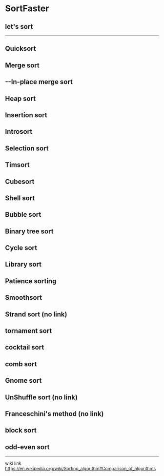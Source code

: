 # SortFaster
let's sort
---
---
Quicksort
---
Merge sort
---
--In-place merge sort
---
Heap sort
---
Insertion sort
---
Introsort
---
Selection sort
---
Timsort
---
Cubesort
---
Shell sort
---
Bubble sort
---
Binary tree sort
---
Cycle sort
---
Library sort
---
Patience sorting
---
Smoothsort
---
Strand sort (no link)
---
tornament sort
---
cocktail sort
---
comb sort
---
Gnome sort
---
UnShuffle sort (no link)
---
Franceschini's method (no link)
---
block sort
---
odd-even sort
---
---
wiki link
https://en.wikipedia.org/wiki/Sorting_algorithm#Comparison_of_algorithms